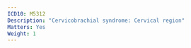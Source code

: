 ```yaml
---
ICD10: M5312
Description: "Cervicobrachial syndrome: Cervical region"
Matters: Yes
Weight: 1
---
```

